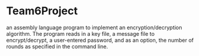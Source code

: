 # Team6Project
 an assembly language program to implement an encryption/decryption algorithm. The program reads in a key file, a message file to encrypt/decrypt, a user-entered password, and as an option, the number of rounds as specified in the command line.
